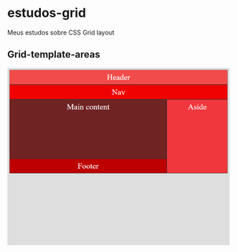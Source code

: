 # estudos-grid
 Meus estudos sobre CSS Grid layout

## Grid-template-areas

<img src="src/grid-template-areas.png">
